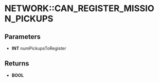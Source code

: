 # NETWORK::CAN_REGISTER_MISSION_PICKUPS

## Parameters
* **INT** numPickupsToRegister

## Returns
* **BOOL**